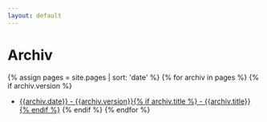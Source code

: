 ```yaml
---
layout: default
---
```


# Archiv

{% assign pages = site.pages | sort: 'date' %}
{% for archiv in pages %}
{% if archiv.version %}
- [{{archiv.date}} - {{archiv.version}}{% if archiv.title %} - {{archiv.title}} {% endif %}]({{archiv.url}})
{% endif %}
{% endfor %}
